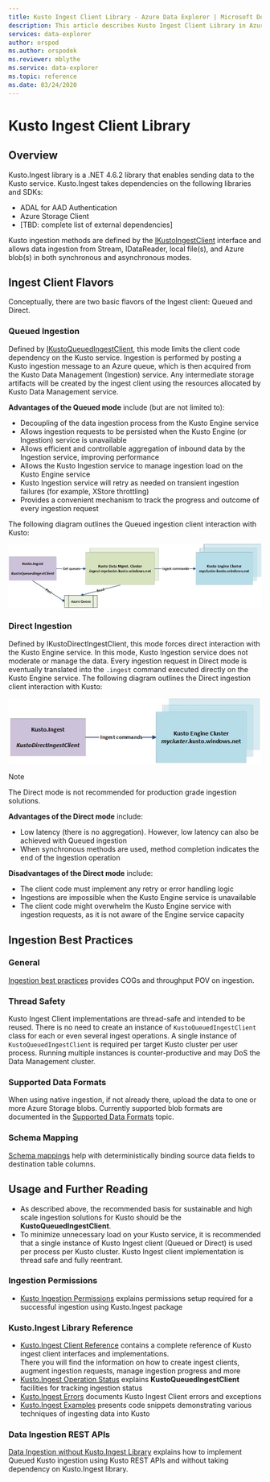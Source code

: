 ```yaml
---
title: Kusto Ingest Client Library - Azure Data Explorer | Microsoft Docs
description: This article describes Kusto Ingest Client Library in Azure Data Explorer.
services: data-explorer
author: orspod
ms.author: orspodek
ms.reviewer: mblythe
ms.service: data-explorer
ms.topic: reference
ms.date: 03/24/2020
---
```

# Kusto Ingest Client Library

## Overview
Kusto.Ingest library is a .NET 4.6.2 library that enables sending data to the Kusto service.
Kusto.Ingest takes dependencies on the following libraries and SDKs:

* ADAL for AAD Authentication
* Azure Storage Client
* [TBD: complete list of external dependencies]

Kusto ingestion methods are defined by the [IKustoIngestClient](kusto-ingest-client-reference.md#interface-ikustoingestclient) interface and allows data ingestion from Stream, IDataReader, local file(s), and Azure blob(s) in both synchronous and asynchronous modes.

## Ingest Client Flavors
Conceptually, there are two basic flavors of the Ingest client: Queued and Direct.

### Queued Ingestion
Defined by [IKustoQueuedIngestClient](kusto-ingest-client-reference.md#interface-ikustoqueuedingestclient), this mode limits the client code dependency on the Kusto service. Ingestion is performed by posting a Kusto ingestion message to an Azure queue, which is then acquired from the Kusto Data Management (Ingestion) service. Any intermediate storage artifacts will be created by the ingest client using the resources allocated by Kusto Data Management service.

**Advantages of the Queued mode** include (but are not limited to):

* Decoupling of the data ingestion process from the Kusto Engine service
* Allows ingestion requests to be persisted when the Kusto Engine (or Ingestion) service is unavailable
* Allows efficient and controllable aggregation of inbound data by the Ingestion service, improving performance
* Allows the Kusto Ingestion service to manage ingestion load on the Kusto Engine service
* Kusto Ingestion service will retry as needed on transient ingestion failures (for example, XStore throttling)
* Provides a convenient mechanism to track the progress and outcome of every ingestion request

The following diagram outlines the Queued ingestion client interaction with Kusto:

![alt text](../images/queued-ingest.jpg "queued-ingest")

### Direct Ingestion
Defined by IKustoDirectIngestClient, this mode forces direct interaction with the Kusto Engine service. In this mode, Kusto Ingestion service does not moderate or manage the data. Every ingestion request in Direct mode is eventually translated into the `.ingest` command executed directly on the Kusto Engine service.
The following diagram outlines the Direct ingestion client interaction with Kusto:

![alt text](../images/direct-ingest.jpg "direct-ingest")

> [!NOTE]
> The Direct mode is not recommended for production grade ingestion solutions.

**Advantages of the Direct mode** include:

* Low latency (there is no aggregation). However, low latency can also be achieved with Queued ingestion
* When synchronous methods are used, method completion indicates the end of the ingestion operation

**Disadvantages of the Direct mode** include:

* The client code must implement any retry or error handling logic
* Ingestions are impossible when the Kusto Engine service is unavailable
* The client code might overwhelm the Kusto Engine service with ingestion requests, as it is not aware of the Engine service capacity

## Ingestion Best Practices

### General
[Ingestion best practices](kusto-ingest-best-practices.md) provides COGs and throughput POV on ingestion.

### Thread Safety
Kusto Ingest Client implementations are thread-safe and intended to be reused. There is no need to create an instance of `KustoQueuedIngestClient` class for each or even several ingest operations. A single instance of `KustoQueuedIngestClient` is required per target Kusto cluster per user process. Running multiple instances is counter-productive and may DoS the Data Management cluster.

### Supported Data Formats
When using native ingestion, if not already there, upload the data to one or more Azure Storage blobs. Currently supported blob formats are documented in the [Supported Data Formats](https://docs.microsoft.com/azure/data-explorer/ingestion-supported-formats) topic.

### Schema Mapping
[Schema mappings](../../management/mappings.md) help with deterministically binding source data fields to destination table columns.

## Usage and Further Reading

* As described above, the recommended basis for sustainable and high scale ingestion solutions for Kusto should be the **KustoQueuedIngestClient**.
* To minimize unnecessary load on your Kusto service, it is recommended that a single instance of Kusto Ingest client (Queued or Direct) is used per process per Kusto cluster. Kusto Ingest client implementation is thread safe and fully reentrant.

### Ingestion Permissions
* [Kusto Ingestion Permissions](kusto-ingest-client-permissions.md) explains permissions setup required for a successful ingestion using Kusto.Ingest package

### Kusto.Ingest Library Reference
* [Kusto.Ingest Client Reference](kusto-ingest-client-reference.md) contains a complete reference of Kusto ingest client interfaces and implementations.<BR>There you will find the information on how to create ingest clients, augment ingestion requests, manage ingestion progress and more
* [Kusto.Ingest Operation Status](kusto-ingest-client-status.md) explains **KustoQueuedIngestClient** facilities for tracking ingestion status
* [Kusto.Ingest Errors](kusto-ingest-client-errors.md) documents Kusto Ingest Client errors and exceptions
* [Kusto.Ingest Examples](kusto-ingest-client-examples.md) presents code snippets demonstrating various techniques of ingesting data into Kusto

### Data Ingestion REST APIs
[Data Ingestion without Kusto.Ingest Library](kusto-ingest-client-rest.md) explains how to implement Queued Kusto ingestion using Kusto REST APIs and without taking dependency on Kusto.Ingest library.

